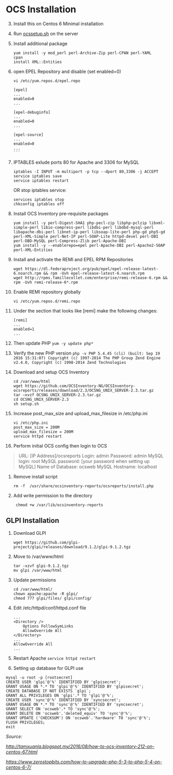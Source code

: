 # OCS Installation
3. Install this on Centos 6 Minimal installation

2. Run [ocssetup.sh](https://github.com/muhamadfaiz/OCS-and-Fusion-Inventory-Installation/blob/master/ocssetup.sh) on the server
3. Install additional package 

    ```
    yum install -y mod_perl perl-Archive-Zip perl-CPAN perl-YAML
    cpan
    install XML::Entities
    ```
4. open EPEL Repository and disable (set enabled=0)

    `````
    vi /etc/yum.repos.d/epel.repo
    
    [epel]
	...
    enabled=0
	...

    [epel-debuginfo]
	...
    enabled=0
    ...

    [epel-source]
    ...
    enabled=0
    ...
    ```
1.  IPTABLES exlude ports 80 for Apache and 3306 for MySQL

    ```
    iptables -I INPUT -m multiport -p tcp --dport 80,3306 -j ACCEPT
    service iptables save
    service iptables restart
    ```
    
	OR stop iptables service:
    ```
    services iptables stop
    chkconfig iptables off
    ```
    
1. Install OCS Inventory pre-requisite packages
    ```
	yum install -y perl-Digest-SHA1 php-pecl-zip libphp-pclzip libxml-simple-perl libio-compress-perl libdbi-perl libdbd-mysql-perl libapache-dbi-perl libnet-ip-perl libsoap-lite-perl php-gd php5-gd perl-XML-Simple perl-Net-IP perl-SOAP-Lite httpd-devel perl-DBI perl-DBD-MySQL perl-Compress-Zlib perl-Apache-DBI
	yum install -y --enablerepo=epel perl-Apache-DBI perl-Apache2-SOAP perl-XML-Entities
    ```

1. Install and activate the REMI and EPEL RPM Repositories

    ```
    wget https://dl.fedoraproject.org/pub/epel/epel-release-latest-6.noarch.rpm && rpm -Uvh epel-release-latest-6.noarch.rpm
    wget http://rpms.famillecollet.com/enterprise/remi-release-6.rpm && rpm -Uvh remi-release-6*.rpm
    ```

1. Enable REMI repository globally

    ```
    vi /etc/yum.repos.d/remi.repo
    ```
1.	Under the section that looks like [remi] make the following changes:

    ```
    [remi]
	...
    enabled=1
	...
    ```
1.    Then update PHP
    ```
    yum -y update php*
    ```
1.    Verify the new PHP version
    ```
    php -v
	PHP 5.4.45 (cli) (built: Sep 19 2016 15:31:07)
	Copyright (c) 1997-2014 The PHP Group
	Zend Engine v2.4.0, Copyright (c) 1998-2014 Zend Technologies
    ```
1. Download and setup OCS Inventory

    ```
    cd /var/www/html
    wget https://github.com/OCSInventory-NG/OCSInventory-ocsreports/releases/download/2.3/OCSNG_UNIX_SERVER-2.3.tar.gz
    tar –xvzf OCSNG_UNIX_SERVER-2.3.tar.gz
    cd OCSNG_UNIX_SERVER-2.3
    sh setup.sh
    ```

1. Increase post_max_size and upload_max_filesize in /etc/php.ini
    ```
    vi /etc/php.ini
    post_max_size = 200M
    upload_max_filesize = 200M
    service httpd restart
    ```

1. Perform initial OCS config then login to OCS 
> URL: [IP Address]/ocsreports
> Login: admin
> Password: admin
>  MySQL login: root
MySQL password: [your password when setting up MySQL]
Name of Database: ocsweb
MySQL Hostname: localhost

1. Remove install script
	
    ```rm -f  /usr/share/ocsinventory-reports/ocsreports/install.php```

1. Add write permission to the directory

	``` chmod +w /var/lib/ocsinventory-reports```

## GLPI Installation

1. Download GLPI

    ```wget https://github.com/glpi-project/glpi/releases/download/9.1.2/glpi-9.1.2.tgz```

2. Move to /var/www/html
    ```
    tar -xzvf glpi-9.1.2.tgz
    mv glpi /var/www/html
    ```
    
3. Update permissions
    ```
    cd /var/www/html/
    chown apache:apache -R glpi/
    chmod 777 glpi/files/ glpi/config/
    ```
    
4. Edit /etc/httpd/conf/httpd.conf file
    ```
    ...
    <Directory />
        Options FollowSymLinks
        AllowOverride All
    </Directory>
    ...
    AllowOverride All
	...
    ```
    
5. Restart Apache ```service httpd restart```

6. Setting up database for GLPI use
```
mysql -u root -p [rootsecret]
CREATE USER 'glpi'@'%' IDENTIFIED BY 'glpisecret';
GRANT USAGE ON *.* TO 'glpi'@'%' IDENTIFIED BY 'glpisecret';
CREATE DATABASE IF NOT EXISTS `glpi`;
GRANT ALL PRIVILEGES ON 'glpi'.* TO 'glpi'@'%';
CREATE USER 'sync'@'%' IDENTIFIED BY 'syncsecret';
GRANT USAGE ON *.* TO 'sync'@'%' IDENTIFIED BY 'syncsecret';
GRANT SELECT ON 'ocsweb'.* TO 'sync'@'%';
GRANT DELETE ON 'ocsweb'.'deleted_equiv' TO 'sync'@'%';
GRANT UPDATE ('CHECKSUM') ON 'ocsweb'.'hardware' TO 'sync'@'%';
FLUSH PRIVILEGES;
exit
```

*Source:*

*http://tamxuanla.blogspot.my/2016/08/how-to-ocs-inventory-212-on-centos-67.html*

*https://www.zerostopbits.com/how-to-upgrade-php-5-3-to-php-5-4-on-centos-6-7/*